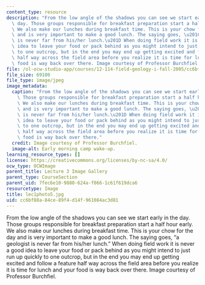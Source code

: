 ```yaml
---
content_type: resource
description: "From the low angle of the shadows you can see we start early in the\
  \ day. Those groups responsible for breakfast preparation start a half hour early.\
  \ We also make our lunches during breakfast time. This is your chow for the day\
  \ and is very important to make a good lunch. The saying goes, \u201Ca geologist\
  \ is never far from his/her lunch.\u201D When doing field work it is never a good\
  \ idea to leave your food or pack behind as you might intend to just run up quickly\
  \ to one outcrop, but in the end you may end up getting excited and follow a feature\
  \ half way across the field area before you realize it is time for lunch and your\
  \ food is way back over there. Image courtesy of Professor Burchfiel."
file: /ol-ocw-studio-app/courses/12-114-field-geology-i-fall-2005/cc6bf88a84ce89f4d14f961084ac3d81_lec1photo5.jpg
file_size: 69100
file_type: image/jpeg
image_metadata:
  caption: "From the low angle of the shadows you can see we start early in the day.\
    \ Those groups responsible for breakfast preparation start a half hour early.\
    \ We also make our lunches during breakfast time. This is your chow for the day\
    \ and is very important to make a good lunch. The saying goes, \u201Ca geologist\
    \ is never far from his/her lunch.\u201D When doing field work it is never a good\
    \ idea to leave your food or pack behind as you might intend to just run up quickly\
    \ to one outcrop, but in the end you may end up getting excited and follow a feature\
    \ half way across the field area before you realize it is time for lunch and your\
    \ food is way back over there."
  credit: Image courtesy of Professor Burchfiel.
  image-alt: Early morning camp wake-up.
learning_resource_types: []
license: https://creativecommons.org/licenses/by-nc-sa/4.0/
ocw_type: OCWImage
parent_title: Lecture 3 Image Gallery
parent_type: CourseSection
parent_uid: 7fec6e10-9880-624a-f066-1c61f619dca6
resourcetype: Image
title: lec1photo5.jpg
uid: cc6bf88a-84ce-89f4-d14f-961084ac3d81
---
```

From the low angle of the shadows you can see we start early in the day. Those groups responsible for breakfast preparation start a half hour early. We also make our lunches during breakfast time. This is your chow for the day and is very important to make a good lunch. The saying goes, “a geologist is never far from his/her lunch.” When doing field work it is never a good idea to leave your food or pack behind as you might intend to just run up quickly to one outcrop, but in the end you may end up getting excited and follow a feature half way across the field area before you realize it is time for lunch and your food is way back over there. Image courtesy of Professor Burchfiel.